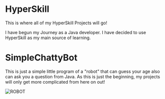 # HyperSkill
This is where all of my HyperSkill Projects will go!

  I have begun my Journey as a Java developer.
  I have decided to use HyperSkill as my main source of learning.

# SimpleChattyBot

  This is just a simple little program of a "robot" that can guess your age also can ask you a question from Java.
  As this is just the beginning, my projects will only get more complicated from here on out! 
  
  ![ROBOT](https://i.pinimg.com/originals/7d/9b/1d/7d9b1d662b28cd365b33a01a3d0288e1.gif)
